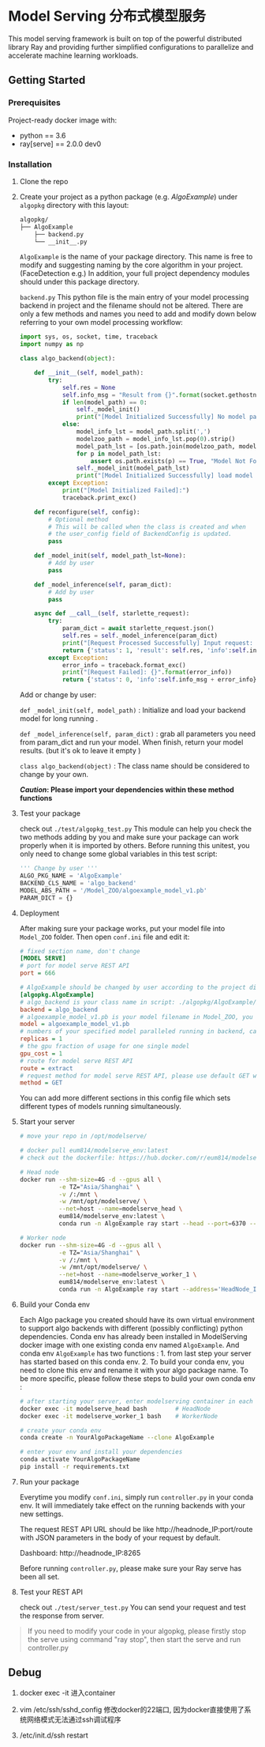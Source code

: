 

# Model Serving 分布式模型服务

This model serving framework is built on top of the powerful distributed library Ray and providing further simplified configurations to parallelize and accelerate machine learning workloads.



## Getting Started



### Prerequisites

Project-ready docker image with:

- python == 3.6
- ray[serve] == 2.0.0 dev0

### Installation

1. Clone the repo 

2. Create your project as a python package (e.g. *AlgoExample*) under `algopkg` directory with this layout:

   ```bash
   algopkg/
   ├── AlgoExample
       ├── backend.py
       └── __init__.py
   ```

   `AlgoExample` is the name of your package directory. This name is free to modify and suggesting naming by the core algorithm in your project.  (FaceDetection e.g.)  In addition,  your full project dependency modules should under this package directory.

   `backend.py`   This python file is the main entry of your model processing backend in project and the filename should not be altered.  There are only a few methods and names you need to add and modify down below referring to your own model processing workflow: 

   ```python
   import sys, os, socket, time, traceback
   import numpy as np
   
   class algo_backend(object):
   
       def __init__(self, model_path):
           try:
               self.res = None
               self.info_msg = "Result from {}".format(socket.gethostname())
               if len(model_path) == 0:
                   self._model_init()
                   print("[Model Initialized Successfully] No model path specified")
               else:
                   model_info_lst = model_path.split(',')
                   modelzoo_path = model_info_lst.pop(0).strip()
                   model_path_lst = [os.path.join(modelzoo_path, model.strip()) for model in model_info_lst if len(model) != 0]
                   for p in model_path_lst:
                       assert os.path.exists(p) == True, "Model Not Found"
                   self._model_init(model_path_lst)
                   print("[Model Initialized Successfully] load model from : {}".format(model_path))
           except Exception:
               print("[Model Initialized Failed]:")
               traceback.print_exc()
   
       def reconfigure(self, config):
           # Optional method
           # This will be called when the class is created and when
           # the user_config field of BackendConfig is updated.
           pass
   
       def _model_init(self, model_path_lst=None):
           # Add by user
           pass
   
       def _model_inference(self, param_dict):
           # Add by user
           pass
   
       async def __call__(self, starlette_request):
           try:
               param_dict = await starlette_request.json()
               self.res = self._model_inference(param_dict)
               print("[Request Processed Successfully] Input request: {}   Output Result: {}".format(param_dict, self.res))
               return {'status': 1, 'result': self.res, 'info':self.info_msg}
           except Exception:
               error_info = traceback.format_exc()
               print("[Request Failed]: {}".format(error_info))
               return {'status': 0, 'info':self.info_msg + error_info}
   ```

   Add or change by user:

   `def _model_init(self, model_path)` : Initialize and load your backend model for long running .

   `def _model_inference(self, param_dict)` : grab all parameters you need from param_dict and run your model.  When finish, return your model results. (but it's ok to leave it empty ) 

   `class algo_backend(object)` : The class name should be considered to change by your own.

   ***Caution*: Please import your dependencies within these method functions** 

3. Test your package

   check out `./test/algopkg_test.py`  This module can help you check the two methods adding by you and make sure your package can work properly when it is imported by others. Before running this unitest, you only need to change some global variables in this test script:

   ```python
   ''' Change by user '''
   ALGO_PKG_NAME = 'AlgoExample'
   BACKEND_CLS_NAME = 'algo_backend'
   MODEL_ABS_PATH = '/Model_ZOO/algoexample_model_v1.pb'
   PARAM_DICT = {}
   ```

4. Deployment

   After making sure your package works, put your model file into `Model_ZOO` folder. Then open `conf.ini` file and edit it:

   ```ini
   # fixed section name, don't change
   [MODEL SERVE] 
   # port for model serve REST API
   port = 666         
   
   # AlgoExample should be changed by user according to the project dir under algopkg folder
   [algopkg.AlgoExample]
   # algo_backend is your class name in script: ./algopkg/AlgoExample/backend.py
   backend = algo_backend
   # algoexample_model_v1.pb is your model filename in Model_ZOO, you can add multiple models separate with commas or leave it empty 
   model = algoexample_model_v1.pb
   # numbers of your specified model paralleled running in backend, caution: cpu cores is the upper bound for this setting
   replicas = 1
   # the gpu fraction of usage for one single model
   gpu_cost = 1
   # route for model serve REST API
   route = extract
   # request method for model serve REST API, please use default GET with json params
   method = GET
   ```

   You can add more different sections in this config file which sets different types of models running simultaneously.

   

5. Start your server

   ```bash
   # move your repo in /opt/modelserve/ 
   
   # docker pull eum814/modelserve_env:latest
   # check out the dockerfile: https://hub.docker.com/r/eum814/modelserve_env
   
   # Head node
   docker run --shm-size=4G -d --gpus all \
              -e TZ="Asia/Shanghai" \
              -v /:/mnt \
              -w /mnt/opt/modelserve/ \
              --net=host --name=modelserve_head \
              eum814/modelserve_env:latest \
              conda run -n AlgoExample ray start --head --port=6370 --dashboard-host 0.0.0.0 --block
   
   # Worker node
   docker run --shm-size=4G -d --gpus all \
              -e TZ="Asia/Shanghai" \
              -v /:/mnt \
              -w /mnt/opt/modelserve/ \
              --net=host --name=modelserve_worker_1 \
              eum814/modelserve_env:latest \
              conda run -n AlgoExample ray start --address='HeadNode_IP:6370' --block
   ```

   

6. Build your Conda env

   Each Algo package you created should have its own virtual environment to support algo backends with different (possibly conflicting) python dependencies. Conda env has already been installed in ModelServing docker image with one existing conda env named `AlgoExample`. And conda env `AlgoExample` has two functions : 1. from last step your server has started based on this conda env.   2. To build your conda env, you need to clone this env and rename it with your algo package name. To be more specific, please follow these steps to build your own conda env :

   ```bash
   # after starting your server, enter modelserving container in each node
   docker exec -it modelserve_head bash        # HeadNode
   docker exec -it modelserve_worker_1 bash    # WorkerNode
   
   # create your conda env
   conda create -n YourAlgoPackageName --clone AlgoExample
   
   # enter your env and install your dependencies
   conda activate YourAlgoPackageName
   pip install -r requirements.txt
   ```

   

7. Run your package

   Everytime you modify `conf.ini`, simply run `controller.py`  in your conda env. It will immediately take effect on the running backends with your new settings.

   The request REST API URL should be like http://headnode_IP:port/route  with JSON parameters in the body of your request by default. 

   Dashboard: http://headnode_IP:8265

   Before running `controller.py`, please make sure your Ray serve has been all set. 



6. Test your REST API

   check out `./test/server_test.py` You can send your request and test the response from server. 

> If you need to modify your code in your algopkg, please firstly stop the serve using command "ray stop",  then start the serve and run controller.py
>



## Debug



1. docker exec -it 进入container 

3. vim /etc/ssh/sshd_config 修改docker的22端口, 因为docker直接使用了系统网络模式无法通过ssh调试程序

3. /etc/init.d/ssh restart

   



